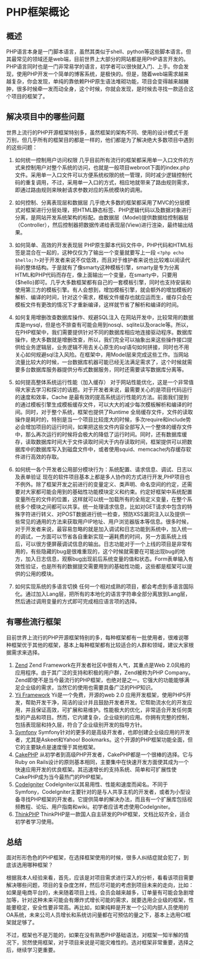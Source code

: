 # PHP框架概论
## 概述
PHP语言本身是一门脚本语言，虽然其类似于shell、python等这些脚本语言。但其最常见的领域还是web端，目前世界上大部分的网站都是用PHP语言开发的。PHP语言同时也是一门非常易学的语言，初学者可以很快就入门、上手。你会发现，使用PHP开发一个简单的博客系统，是极快的。但是，随着web端需求越来越复杂，你会发现，单纯的靠依赖PHP原生语法堆砌功能，项目会变得越来越臃肿，很多时候牵一发而动全身，这个时候，你就会发现，是时候去寻找一款适合这个项目的框架了。

## 解决项目中的哪些问题
世界上流行的PHP开源框架特别多，虽然框架的架构不同、使用的设计模式千差万别，但几乎所有的框架目的都是一样的，他们都是为了解决绝大多数项目中遇到的这些问题：

1.	如何统一控制用户访问权限
   几乎目前所有流行的框架都采用单一入口文件的方式来控制用户对整个系统的访问，也就是一般项目webroot下面的index.php文件。采用单一入口文件可以方便系统权限的统一管理，同时减少逻辑控制代码的重复调用，不过，采用单一入口的方式，相应地就带来了路由规则需求，即通过路由规则来映射请求参数对应的系统模块的调用。
   
2. 如何控制、分离表现层和数据层
   几乎绝大多数的框架都采用了MVC的分层模式对框架进行分层处理，把HTML静态标签、PHP逻辑代码以及数据对象进行分离，是网站开发系统架构的标配。由数据层（Model)提供数据给控制器层（Controller），然后控制器把数据传递给表现层(View)进行渲染，最终输出结果。
   
3. 如何简单、高效的开发表现层
   PHP原生脚本代码文件中，PHP代码和HTML标签是混合在一起的，这种仅仅为了输出一个变量就要写上一段 `<?php echo $hello;?>`对于开发者来说不仅低效，而且对于维护者来说也比较难以阅读代码的整体结构。于是就有了像smarty这种模板引擎，smarty是专为分离HTML和PHP代码而存在，像上面输出一个变量，在smarty中，只要用{$hello}即可。几乎大多数框架都有自己的一套模板引擎，同时也支持安装和使用第三方的模板引擎。有人会想到，增加模板引擎，就会额外的增加模板的解析、编译的时间，针对这个需求，模板文件缓存也就应运而生，缓存只会在模板文件有更改的情况下才重新编译，这样就节省了解析和编译的时间。
4. 如何复用增删改查数据库操作、规避SQL注入
   在网站开发中，比较常用的数据库是mysql，但是也不排查有可能会用到nosql、sqlite以及oracle等。所以，在PHP框架中，我们需要提供针对不同的数据库相应地连接驱动程序。数据库操作，绝大多数就是增删改查，所以，我们完全可以抽象出来这些操作接口提供给业务逻辑层，业务逻辑不用去关心原生的sql语句如何拼接，同时也不用关心如何规避sql注入风险。在框架中，用Model层来完成这些工作。当网站流量比较大的时候，一台数据库机器可能已经无法满足需求了，这个时候就需要多台数据库服务器提供分布式数据服务，同时还需要读写数据库分离等。
5. 如何提高整体系统运行性能（加入缓存）
   对于网站性能优化，这是一个非常值得大家去学习和探讨的话题。对于开发者来说，最需要关心的是项目代码运行的速度和效率，Cache 是最有效的提高系统运行性能的方法。前面我们提到的通过模板引擎生成模板缓存文件，可以大大的减少每次模板解析和编译的时间。同时，对于整个系统，框架也提供了Runtime 全局缓存文件，文件的读取操作是耗时的，特别是当一个项目比较庞大的时候，多次require和include势必会增加项目的运行时间，如果把这些文件内容全部写入一个整体的缓存文件中，那么再次运行的时候将会极大的降低了运行时间。同时，还有数据库缓存，读取数据库时间大于文件读取时间大于内存读取时间，框架提供可以把数据库中的数据库写入到磁盘文件中，或者使用squid、memcache内存缓存软件进行高效的存取。
6. 如何统一各个开发者公用部分模块行为：系统配置、请求信息、调试、日志以及表单验证
   现在的软件项目基本上都是多人协作的方式进行开发,PHP项目也不例外。除了框架开发之前进行的变量定义、类声明、命名空间的约定，还需要对大家都可能会用到的基础性功能模块定义和约束。约定好框架中系统配置变量所在的文件的位置，这样就可以统一加载所有的全局定义变量，在整个系统多个模块之间都可以共享。统一处理请求信息，比如对GET请求中包含的特殊字符进行转义、对POST数据进行统一检查，预防XSS漏洞注入以及提供一些常见的通用的方法来获取用户IP地址、用户浏览器版本等信息。很多时候，对于开发者来说，最容易忽略的就是加入调试和日志功能到系统中，加入统一的调试，一方面可以节省各自重新实现一遍耗费的时间，另一方面系统上线后，可以很方便屏蔽调试信息的输出。日志功能对于一个上线的项目是非常有用的，有些隐藏的bug是很难重现的，这个时候就需要在可能出现bug的地方，加入日志信息，观察bug出现前后系统变量的值和状态。Form表单输入有效性验证，也是所有的数据提交需要用到的基础性功能，这些都是框架可以提供的公用的模块。
7. 如何实现系统的多语言切换
   任何一个相对成熟的项目，都会考虑到多语言国际化。通过加入Lang层，把所有的本地化的语言字符串全部分离放到Lang层，然后通过调用变量的方式即可完成相应语言项的选择。
   
## 有哪些流行框架
目前世界上流行的PHP开源框架特别的多，每种框架都有一批使用者，很难说哪种框架优于其他的框架，基本上每种框架都有比较适合的人群和领域，建议大家根据需求来选择。

1. [Zend](https://framework.zend.com/)
   Zend Framework在开发者社区中很有人气，其重点是Web 2.0风格的应用程序。由于其广泛的支持和积极的用户群，Zend被称为PHP Company。Zend即使不是当今最流行的PHP框架，也绝对是之一。它强大的功能能够满足企业级的需求，当然它的使用也需要具备广泛的PHP知识。
2. [Yii Framework](http://www.yiiframework.com/)
    Yii是一个免费，开源的web 2.0 应用开发框架，使用PHP5开发，帮助开发干净，简洁的设计并且鼓励开发者开发。它帮助流水化的开发应用，并且保证高效，可扩展和易维护。性能极大的优化，非常适合开发任何类型的产品和项目。然而，它内建复杂，企业级别的应用。你拥有完整的控制，包括表现层和持久层，符合了企业级别开发的指导方针。
3. [Symfony](http://symfony.com/)
    Symfony针对的更多的是高级开发者，也即创建企业级应用的开发者，尤其是Askeet和Yahoo! Bookmarks。这个开源的PHP框架功能全面，但它的主要缺点是速度慢于其他框架。
4. [CakePHP](http://cakephp.org/)
    从初学者到高级PHP开发者，CakePHP都是一个很棒的选择。它与 Ruby on Rails设计的原则基本相同，主要集中在快速开发方面使其成为一个快速应用开发的优良框架。其迅速增长的支持系统、简单和可扩展性使CakePHP成为当今最热门的PHP框架。
5. [CodeIgniter](http://www.codeigniter.com/)
    CodeIgniter以其易用性、性能和速度而闻名。不同于Symfony，CodeIgniter主要针对的是与人共享主机的开发者，或者为小型设备寻找PHP框架的开发者。它提供简单的解决办法，而且有一个扩展库包括视频教程、论坛、用户指南和wiki。初学者应该考虑使用CodeIgniter。
6. [ThinkPHP](http://www.thinkphp.cn/)
    ThinkPHP是一款国人自主研发的PHP框架，文档比较齐全，适合初学者学习使用。
    
## 总结

面对形形色色的PHP框架，在选择框架使用的时候，很多人纠结症就会犯了，到底该选用哪种框架？

根据我本人经验来看，首先，应该是对项目需求进行深入的分析，看看该项目需要解决哪些问题，项目的复杂度怎样，然后尽可能的考虑到项目未来的走向，比如：如果是电商平台的，未来随着项目上线，会员会越来越多，订单量有可能会急剧增加等，针对这种未来可能会有爆炸式增长可能的需求，就要选用企业级的框架，性能要稳定，安全性要非常高。再比如，如果纯粹是开发一个公司内部人员使用的OA系统，未来公司人员增长和系统访问量都在可预估的量之下，基本上选用CI框架就足够了。

不过，框架也不是万能的，如果在没有熟悉PHP基础语法，对框架一知半解的情况下，贸然使用框架，对于项目来说是可能灾难性的。选对框架非常重要，选择之后，继续学习更重要。